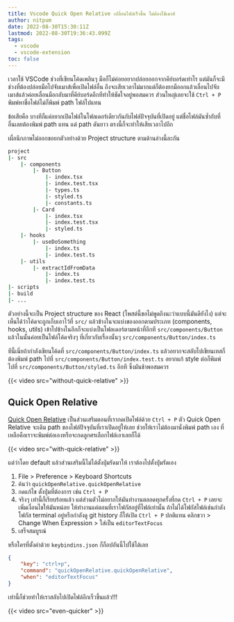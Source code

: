 ```yaml
---
title: Vscode Quick Open Relative เปลี่ยนไฟล์เร็วขึ้น ไม่ต้องใช้เมาส์
author: nitpum
date: 2022-08-30T15:30:11Z
lastmod: 2022-08-30T19:36:43.099Z
tags:
  - vscode
  - vscode-extension
toc: false
---
```


เวลาใช้ VSCode ช่วงที่เขียนโค้ดเพลินๆ มือก็ไม่ค่อยอยากปล่อยออกจากคีย์บอร์ดเท่าไร แต่มันก็จะมีช่วงที่ต้องปล่อยมือไปจับเมาส์เพื่อเปิดไฟล์อื่น ถึงจะเสียเวลาไม่มากแต่ก็ต้องยกมืออกแล้วเลื่อนไปจับเมาส์แล้วค่อยเลื่อนมือกลับมาที่คีย์บอร์ดอีกทีทำให้ชัดใจอยู่พอสมควร ส่วนใหญ่เลยจะใช้ `Ctrl + P` พิมพ์หาชื่อไฟล์ไม่ก็พิมพ์ path ไฟล์ไปแทน

ข้อเสียคือ บางทีก็แค่อยากเปิดไฟล์ในโฟลเดอร์เดียวกันกับไฟล์ปัจจุบันที่เปิดอยู่ แต่ชื่อไฟล์มันซ้ำกับที่อื่นเลยต้องพิมพ์ path แทน แต่ path ดันยาว ตรงนี้ก็จะทำให้เสียเวลาไปอีก

เผื่อนึกภาพไม่ออกขอยกตัวอย่างด้วย Project structure ตามด้านล่างนี้ละกัน

```bash
project
|- src
	|- components
		|- Button
			|- index.tsx
			|- index.test.tsx
			|- types.ts
			|- styled.ts
			|- constants.ts
		|- Card
			|- index.tsx
			|- index.test.tsx
			|- styled.ts
	|- hooks
		|- useDoSomething
			|- index.ts
			|- index.test.ts
	|- utils
		|- extractIdFromData
			|- index.ts
			|- index.test.ts
|- scripts
|- build
|- ...
```

ตัวอย่างนี้จะเป็น Project structure ของ React (โพสต์นี้ขอไม่พูดถึงนะว่าแบบนี้มันดียังไง) แต่จะเห็นได้ว่าโค้ดจะถูกเก็บเอาไว้ที่ `src/` แล้วข้างในจะแบ่งของออกตามประเภท (components, hooks, utils) เข้าไปข้างในอีกก็จะแบ่งเป็นโฟลเดอร์ตามหน้าที่อีกที `src/components/Button` แล้วในนั้นค่อยเป็นไฟล์โค้ดจริงๆ ที่เกี่ยวกับเรื่องนั้นๆ `src/components/Button/index.ts`

ทีนี้เนี่ยถ้ากำลังเขียนโค้ดที่ `src/components/Button/index.ts` แล้วอยากจะสลับไปเขียนเทสก็ต้องพิมพ์ path ไปที่ `src/components/Button/index.test.ts` อยากแก้ style ต่อก็พิมพ์ไปที่ `src/components/Button/styled.ts` อีกที ซึ่งมันช้าพอสมควร

{{< video src="without-quick-relative" >}}

## Quick Open Relative

[Quick Open Relative](https://marketplace.visualstudio.com/items?itemName=gpaul.quickOpenRelative) เป็นส่วนเสริมตอนที่เรากดเปิดไฟล์ด้วย `Ctrl + P` ตัว Quick Open Relative จะเติม path ของไฟล์ปัจจุบันที่เราเปิดอยู่ให้เลย ช่วยให้เราไม่ต้องมานั่งพิมพ์ path เอง ที่เหลือคือเราจะพิมพ์ต่อเองหรือจะกดลูกศรเลือกไฟล์เอาเลยก็ได้

{{< video src="with-quick-relative" >}}

แต่ว่าโดย default แล้วส่วนเสริมนี้ไม่ได้ตั้งปุ่มรัดมาให้ เราต้องไปตั้งปุ่มรัดเอง

1. File > Preference > Keyboard Shortcuts
2. ค้นว่า `quickOpenRelative.quickOpenRelative`
3. กดแก้ไข ตั้งปุ่มที่ต้องการ เช่น `Ctrl + P`
4. จริงๆ เท่านี้ก็เรียบร้อยแล้ว แต่ส่วนตัวไม่อยากให้มันทำงานตลอดทุกครั้งที่กด `Ctrl + P` เลยจะเพิ่มเงื่อนไขให้มันหน่อย
   ให้ทำงานแค่ตอนที่เราโฟกัสอยู่ที่ไฟล์เท่านั้น ถ้าไม่ได้โฟกัสไฟล์เช่นกำลังโฟกัส terminal อยู่หรือกำลังดู git history ก็ให้เปิด `Ctrl + P` ปกติแทน
   คลิกขวา > Change When Expression > ใส่เป็น `editorTextFocus`
5. เสร็จสมบูรณ์

หรือใครที่ตั้งค่าด้วย `keybindins.json` ก็ก็อปอันนี้ไปใช้ได้เลย

```json
{
	"key": "ctrl+p",
	"command": "quickOpenRelative.quickOpenRelative",
	"when": "editorTextFocus"
}
```

เท่านี้ก็ช่วยทำให้เราสลับไปเปิดไฟล์อีกเร็วขึ้นแล้ว!!!

{{< video src="even-quicker" >}}
